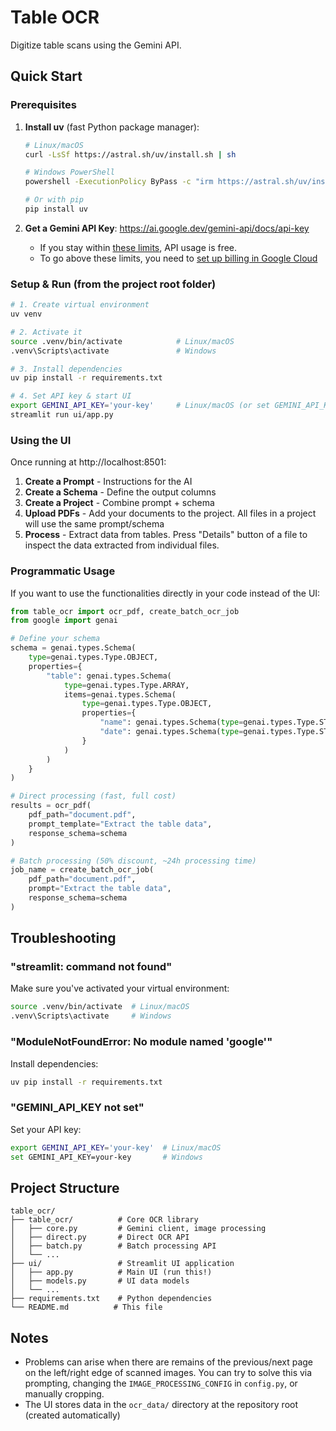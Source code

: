 # Table OCR

Digitize table scans using the Gemini API.

## Quick Start

### Prerequisites

1. **Install uv** (fast Python package manager):
   ```bash
   # Linux/macOS
   curl -LsSf https://astral.sh/uv/install.sh | sh
   
   # Windows PowerShell
   powershell -ExecutionPolicy ByPass -c "irm https://astral.sh/uv/install.ps1 | iex"
   
   # Or with pip
   pip install uv
   ```

2. **Get a Gemini API Key**: https://ai.google.dev/gemini-api/docs/api-key
    - If you stay within [these limits](https://ai.google.dev/gemini-api/docs/rate-limits#current-rate-limits), API usage is free.
    - To go above these limits, you need to [set up billing in Google Cloud](https://ai.google.dev/gemini-api/docs/billing)

### Setup & Run (from the project root folder)

```bash
# 1. Create virtual environment
uv venv

# 2. Activate it
source .venv/bin/activate            # Linux/macOS
.venv\Scripts\activate               # Windows

# 3. Install dependencies
uv pip install -r requirements.txt

# 4. Set API key & start UI
export GEMINI_API_KEY='your-key'     # Linux/macOS (or set GEMINI_API_KEY=... on Windows)
streamlit run ui/app.py
```

### Using the UI

Once running at http://localhost:8501:

1. **Create a Prompt** - Instructions for the AI
2. **Create a Schema** - Define the output columns
3. **Create a Project** - Combine prompt + schema
4. **Upload PDFs** - Add your documents to the project. All files in a project will use the same prompt/schema
5. **Process** - Extract data from tables. Press "Details" button of a file to inspect the data extracted from individual files.

### Programmatic Usage

If you want to use the functionalities directly in your code instead of the UI:

```python
from table_ocr import ocr_pdf, create_batch_ocr_job
from google import genai

# Define your schema
schema = genai.types.Schema(
    type=genai.types.Type.OBJECT,
    properties={
        "table": genai.types.Schema(
            type=genai.types.Type.ARRAY,
            items=genai.types.Schema(
                type=genai.types.Type.OBJECT,
                properties={
                    "name": genai.types.Schema(type=genai.types.Type.STRING),
                    "date": genai.types.Schema(type=genai.types.Type.STRING),
                }
            )
        )
    }
)

# Direct processing (fast, full cost)
results = ocr_pdf(
    pdf_path="document.pdf",
    prompt_template="Extract the table data",
    response_schema=schema
)

# Batch processing (50% discount, ~24h processing time)
job_name = create_batch_ocr_job(
    pdf_path="document.pdf",
    prompt="Extract the table data",
    response_schema=schema
)
```

## Troubleshooting

### "streamlit: command not found"
Make sure you've activated your virtual environment:
```bash
source .venv/bin/activate  # Linux/macOS
.venv\Scripts\activate     # Windows
```

### "ModuleNotFoundError: No module named 'google'"
Install dependencies:
```bash
uv pip install -r requirements.txt
```

### "GEMINI_API_KEY not set"
Set your API key:
```bash
export GEMINI_API_KEY='your-key'  # Linux/macOS
set GEMINI_API_KEY=your-key       # Windows
```

## Project Structure

```
table_ocr/
├── table_ocr/          # Core OCR library
│   ├── core.py         # Gemini client, image processing
│   ├── direct.py       # Direct OCR API
│   ├── batch.py        # Batch processing API
│   └── ...
├── ui/                 # Streamlit UI application
│   ├── app.py          # Main UI (run this!)
│   ├── models.py       # UI data models
│   └── ...
├── requirements.txt    # Python dependencies
└── README.md          # This file
```

## Notes

- Problems can arise when there are remains of the previous/next page on the left/right edge of scanned images. You can try to solve this via prompting, changing the `IMAGE_PROCESSING_CONFIG` in `config.py`, or manually cropping.
- The UI stores data in the `ocr_data/` directory at the repository root (created automatically)